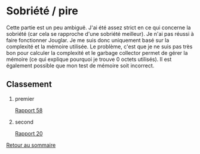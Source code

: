 # Sobriété / pire

Cette partie est un peu ambiguë. J'ai été assez strict en ce qui concerne la sobriété (car cela se rapproche d'une sobriété meilleur). Je n'ai pas réussi à faire fonctionner Jouglar. Je me suis donc uniquement basé sur la complexité et la mémoire utilisée. Le problème, c'est que je ne suis pas très bon pour calculer la complexité et le garbage collector permet de gérer la mémoire (ce qui explique pourquoi je trouve 0 octets utilisés). Il est également possible que mon test de mémoire soit incorrect.

## Classement

1. premier
    
    [Rapport 58](./Sobrie%CC%81te%CC%81_pire/Rapport%2058.md)
    
2. second
    
    [Rapport 20](./Sobrie%CC%81te%CC%81_pire/Rapport%2020.md)

[Retour au sommaire](../README.md)